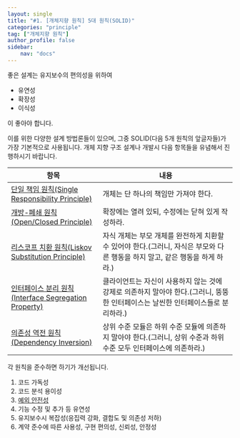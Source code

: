 ```yaml
---
layout: single
title: "#1. [개체지향 원칙] 5대 원칙(SOLID)"
categories: "principle"
tag: ["개체지향 원칙"]
author_profile: false
sidebar: 
    nav: "docs"
---
```


좋은 설계는 유지보수의 편의성을 위하여

* 유연성
* 확장성
* 이식성
 
이 좋아야 합니다.

이를 위한 다양한 설계 방법론들이 있으며, 그중 SOLID(다음 5개 원칙의 앞글자들)가 가장 기본적으로 사용됩니다. 개체 지향 구조 설계나 개발시 다음 항목들을 유념해서 진행하시기 바랍니다.

|항목|내용|
|--|--|
|[단일 책임 원칙(Single Responsibility Principle)](https://tango1202.github.io/principle/principle-single-responsibility/)|개체는 단 하나의 책임만 가져야 한다.|
|[개방-폐쇄 원칙(Open/Closed Principle)](https://tango1202.github.io/principle/principle-open-closed/)|확장에는 열려 있되, 수정에는 닫혀 있게 작성하라.|
|[리스코프 치환 원칙(Liskov Substitution Principle)](https://tango1202.github.io/principle/principle-liskov-substitution/)|자식 개체는 부모 개체를 완전하게 치환할 수 있어야 한다.(그러니, 자식은 부모와 다른 행동을 하지 말고, 같은 행동을 하게 하라.)|
|[인터페이스 분리 원칙(Interface Segregation Property)](https://tango1202.github.io/principle/principle-interface-segregation/)|클라이언트는 자신이 사용하지 않는 것에 강제로 의존하지 말아야 한다.(그러니, 뚱뚱한 인터페이스는 날씬한 인터페이스들로 분리하라.)|
|[의존성 역전 원칙(Dependency Inversion)](https://tango1202.github.io/principle/principle-dependency-inversion/)|상위 수준 모듈은 하위 수준 모듈에 의존하지 말아야 한다.(그러니, 상위 수준과 하위 수준 모두 인터페이스에 의존하라.)|

각 원칙을 준수하면 하기가 개선됩니다.

1. 코드 가독성
2. 코드 분석 용이성
3. [예외 안전성](https://tango1202.github.io/classic-cpp-exception/classic-cpp-exception-safe/)
4. 기능 수정 및 추가 등 유연성
5. 유지보수시 복잡성(응집력 강화, 결합도 및 의존성 저하)
6. 계약 준수에 따른 사용성, 구현 편의성, 신뢰성, 안정성


